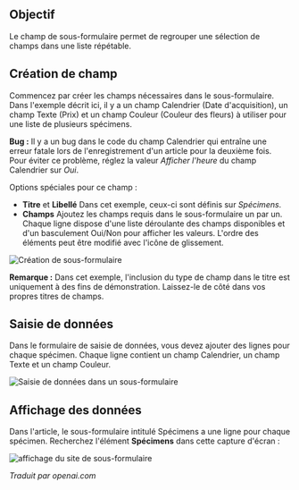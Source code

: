 <!-- Filename: jdocmanual?manual=user&heading=fields&filename=subform.md / Display title: Champ de sous-formulaire   -->

## Objectif

Le champ de sous-formulaire permet de regrouper une sélection de champs dans une liste répétable.

## Création de champ

Commencez par créer les champs nécessaires dans le sous-formulaire. Dans l'exemple décrit ici, il y a un champ Calendrier (Date d'acquisition), un champ Texte (Prix) et un champ Couleur (Couleur des fleurs) à utiliser pour une liste de plusieurs spécimens.

**Bug :** Il y a un bug dans le code du champ Calendrier qui entraîne une erreur fatale lors de l'enregistrement d'un article pour la deuxième fois. Pour éviter ce problème, réglez la valeur *Afficher l'heure* du champ Calendrier sur *Oui*.

Options spéciales pour ce champ :

- **Titre** et **Libellé** Dans cet exemple, ceux-ci sont définis sur *Spécimens*.
- **Champs** Ajoutez les champs requis dans le sous-formulaire un par un. Chaque ligne dispose d'une liste déroulante des champs disponibles et d'un basculement Oui/Non pour afficher les valeurs. L'ordre des éléments peut être modifié avec l'icône de glissement.

![Création de sous-formulaire](../../../en/images/fields/fields-subform-edit.png)

**Remarque :** Dans cet exemple, l'inclusion du type de champ dans le titre est uniquement à des fins de démonstration. Laissez-le de côté dans vos propres titres de champs.

## Saisie de données

Dans le formulaire de saisie de données, vous devez ajouter des lignes pour chaque spécimen. Chaque ligne
contient un champ Calendrier, un champ Texte et un champ Couleur.

![Saisie de données dans un sous-formulaire](../../../en/images/fields/fields-subform-data-entry.png)

## Affichage des données

Dans l'article, le sous-formulaire intitulé Spécimens a une ligne pour chaque spécimen.
Recherchez l'élément **Spécimens** dans cette capture d'écran :

![affichage du site de sous-formulaire](../../../en/images/fields/fields-subform-site.png)

*Traduit par openai.com*

